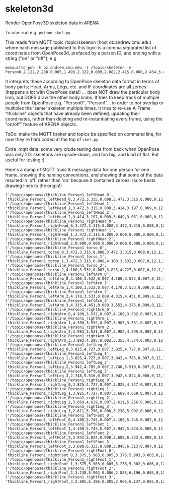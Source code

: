 # skeleton3d
Render OpenPose3D skeleton data in ARENA

To use: run e.g. `python skel.py` 

This reads from MQTT topic /topic/skeleton (host oz.andrew.cmu.edu) where each message published to this topic is a comma separated list of coordinates from OpenPose3d, prefaced by a person ID, and ending with a string ("on" or "off"), e.g
```
mosquitto_pub -h oz.andrew.cmu.edu -t /topic/skeleton -m Person0,2.122,2.238,0.005,1.493,2.122,0.009,2.082,2.415,0.008,2.454,3.414,0.008,2.905,3.845,0.009,0.868,1.886,0.007,0.054,1.984,0.006,0.396,2.631,0.008,0.984,3.982,0.006,1.357,4.060,0.006,1.396,5.275,0.004,1.514,6.666,0.004,0.534,3.923,0.006,0.632,5.255,0.003,0.867,6.744,0.001,2.218,2.101,0.007,0.000,0.000,0.000,2.101,1.944,0.010,0.000,0.000,0.000,0.000,0.000,0.000,0.000,0.000,0.000,0.000,0.000,0.000,1.964,6.823,0.004,1.846,6.882,0.003,1.435,6.823,0.003,on
```

It interprets these according to OpenPose skeleton data format in terms of body parts; Head, Arms, Legs, etc. and IF coordinates are all zeroes (happens a lot with OpenPose data!) ... does NOT draw the particular body limb, but DOES draw the other body limbs. It tries to keep track of multiple people from OpenPose e.g. "Person0", "Person1"... in order to not overlap or multiplex the 'same' skeleton multiple times. It tries to re-use A-Frame "thickline" objects that have already been defined, updating their coordinates, rather than deleting and re-instantiating every frame, using the "on/off" feature of ARENA objects.

ToDo: make the MQTT broker and topics be specified on command line, for now they're hard coded at the top of `skel.py`

Extra .mqtt data: some very crude testing data from back when OpenPose was only 2D: skeletons are upside-down, and too big, and kind of flat. But useful for testing :)

Here's a dump of MQTT topic & message data for one person for one frame, showing the naming conventions, and showing that some of the data resulted in 'off' rather than 'on' because it contained zeroes. (sure beats drawing lines to the origin!)
```
('/topic/openpose/thickline_Person1_leftHead_0', 'thickline_Person1_leftHead_0,3.472,3.315,0.008,3.472,3.315,0.008,0,12,1,1,#280B68,on')
('/topic/openpose/thickline_Person1_leftHead_1', 'thickline_Person1_leftHead_1,3.472,3.315,0.008,3.414,3.197,0.009,0,12,1,1,#280B68,on')
('/topic/openpose/thickline_Person1_leftHead_2', 'thickline_Person1_leftHead_2,3.414,3.197,0.009,3.649,3.061,0.009,0,12,1,1,#280B68,on')
('/topic/openpose/thickline_Person1_rightHead_0', 'thickline_Person1_rightHead_0,3.472,3.315,0.008,3.472,3.315,0.008,0,12,1,1,#740C66,off')
('/topic/openpose/thickline_Person1_rightHead_1', 'thickline_Person1_rightHead_1,3.472,3.315,0.008,0.000,0.000,0.000,0,12,1,1,#740C66,off')
('/topic/openpose/thickline_Person1_rightHead_2', 'thickline_Person1_rightHead_2,0.000,0.000,0.000,0.000,0.000,0.000,0,12,1,1,#740C66,off')
('/topic/openpose/thickline_Person1_torso_0', 'thickline_Person1_torso_0,3.472,3.315,0.008,3.472,3.315,0.008,0,12,1,1,#790A07,on')
('/topic/openpose/thickline_Person1_torso_1', 'thickline_Person1_torso_1,3.472,3.315,0.008,4.100,3.532,0.007,0,12,1,1,#790A07,on')
('/topic/openpose/thickline_Person1_torso_2', 'thickline_Person1_torso_2,4.100,3.532,0.007,3.825,4.727,0.007,0,12,1,1,#790A07,on')
('/topic/openpose/thickline_Person1_leftArm_0', 'thickline_Person1_leftArm_0,4.100,3.532,0.007,4.100,3.532,0.007,0,12,1,1,#429A1D,on')
('/topic/openpose/thickline_Person1_leftArm_1', 'thickline_Person1_leftArm_1,4.100,3.532,0.007,4.178,3.533,0.008,0,12,1,1,#429A1D,on')
('/topic/openpose/thickline_Person1_leftArm_2', 'thickline_Person1_leftArm_2,4.178,3.533,0.008,4.315,4.451,0.009,0,12,1,1,#429A1D,on')
('/topic/openpose/thickline_Person1_leftArm_3', 'thickline_Person1_leftArm_3,4.315,4.451,0.009,3.552,4.275,0.009,0,12,1,1,#429A1D,on')
('/topic/openpose/thickline_Person1_rightArm_0', 'thickline_Person1_rightArm_0,4.100,3.532,0.007,4.100,3.532,0.007,0,12,1,1,#818525,on')
('/topic/openpose/thickline_Person1_rightArm_1', 'thickline_Person1_rightArm_1,4.100,3.532,0.007,3.983,3.531,0.007,0,12,1,1,#818525,on')
('/topic/openpose/thickline_Person1_rightArm_2', 'thickline_Person1_rightArm_2,3.983,3.531,0.007,3.982,4.295,0.002,0,12,1,1,#818525,on')
('/topic/openpose/thickline_Person1_rightArm_3', 'thickline_Person1_rightArm_3,3.982,4.295,0.002,3.355,4.374,0.003,0,12,1,1,#818525,on')
('/topic/openpose/thickline_Person1_leftLeg_0', 'thickline_Person1_leftLeg_0,3.825,4.727,0.007,3.825,4.727,0.007,0,12,1,1,#113887,on')
('/topic/openpose/thickline_Person1_leftLeg_1', 'thickline_Person1_leftLeg_1,3.825,4.727,0.007,3.942,4.785,0.007,0,12,1,1,#113887,on')
('/topic/openpose/thickline_Person1_leftLeg_2', 'thickline_Person1_leftLeg_2,3.942,4.785,0.007,2.748,5.510,0.007,0,12,1,1,#113887,on')
('/topic/openpose/thickline_Person1_leftLeg_3', 'thickline_Person1_leftLeg_3,2.748,5.510,0.007,3.942,5.824,0.008,0,12,1,1,#113887,on')
('/topic/openpose/thickline_Person1_rightLeg_0', 'thickline_Person1_rightLeg_0,3.825,4.727,0.007,3.825,4.727,0.007,0,12,1,1,#1B9E92,on')
('/topic/openpose/thickline_Person1_rightLeg_1', 'thickline_Person1_rightLeg_1,3.825,4.727,0.007,3.669,4.629,0.007,0,12,1,1,#1B9E92,on')
('/topic/openpose/thickline_Person1_rightLeg_2', 'thickline_Person1_rightLeg_2,3.669,4.629,0.007,2.611,5.256,0.008,0,12,1,1,#1B9E92,on')
('/topic/openpose/thickline_Person1_rightLeg_3', 'thickline_Person1_rightLeg_3,2.611,5.256,0.008,3.238,5.902,0.006,0,12,1,1,#1B9E92,on')
('/topic/openpose/thickline_Person1_leftFoot_0', 'thickline_Person1_leftFoot_0,4.100,5.745,0.007,4.100,5.745,0.007,0,12,1,1,#0A0769,on')
('/topic/openpose/thickline_Person1_leftFoot_1', 'thickline_Person1_leftFoot_1,4.100,5.745,0.007,3.942,5.824,0.008,0,12,1,1,#0A0769,on')
('/topic/openpose/thickline_Person1_leftFoot_2', 'thickline_Person1_leftFoot_2,3.942,5.824,0.008,3.688,6.333,0.008,0,12,1,1,#0A0769,on')
('/topic/openpose/thickline_Person1_leftFoot_3', 'thickline_Person1_leftFoot_3,3.688,6.333,0.008,3.845,6.313,0.007,0,12,1,1,#0A0769,on')
('/topic/openpose/thickline_Person1_rightFoot_0', 'thickline_Person1_rightFoot_0,3.375,5.903,0.005,3.375,5.903,0.005,0,12,1,1,#1B9D87,on')
('/topic/openpose/thickline_Person1_rightFoot_1', 'thickline_Person1_rightFoot_1,3.375,5.903,0.005,3.238,5.902,0.006,0,12,1,1,#1B9D87,on')
('/topic/openpose/thickline_Person1_rightFoot_2', 'thickline_Person1_rightFoot_2,3.238,5.902,0.006,2.885,6.196,0.005,0,12,1,1,#1B9D87,on')
('/topic/openpose/thickline_Person1_rightFoot_3', 'thickline_Person1_rightFoot_3,2.885,6.196,0.005,2.905,6.137,0.005,0,12,1,1,#1B9D87,on')
```
